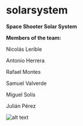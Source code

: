 # solarsystem
**Space Shooter Solar System**

**Members of the team:**

Nicolás Lerible

Antonio Herrera

Rafael Montes

Samuel Valverde

Miguel Solís

Julián Pérez

![alt text](https://aasnova.org/wp-content/uploads/2016/11/fig13.jpg)
